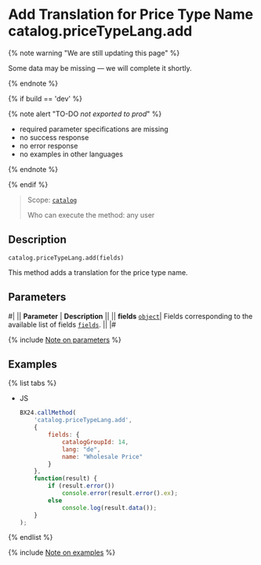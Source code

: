 # Add Translation for Price Type Name catalog.priceTypeLang.add

{% note warning "We are still updating this page" %}

Some data may be missing — we will complete it shortly.

{% endnote %}

{% if build == 'dev' %}

{% note alert "TO-DO _not exported to prod_" %}

- required parameter specifications are missing
- no success response
- no error response
- no examples in other languages
  
{% endnote %}

{% endif %}

> Scope: [`catalog`](../../../scopes/permissions.md)
>
> Who can execute the method: any user

## Description

```http
catalog.priceTypeLang.add(fields)
```

This method adds a translation for the price type name.

## Parameters

#|
|| **Parameter** | **Description** ||
|| **fields**
[`object`](../../data-types.md)| Fields corresponding to the available list of fields [`fields`](catalog-price-type-lang-get-fields.md). ||
|#

{% include [Note on parameters](../../../../_includes/required.md) %}

## Examples

{% list tabs %}

- JS

    ```js
    BX24.callMethod(
        'catalog.priceTypeLang.add',
        {
            fields: {
                catalogGroupId: 14,
                lang: "de",
                name: "Wholesale Price"
            }
        },
        function(result) {
            if (result.error())
                console.error(result.error().ex);
            else
                console.log(result.data());
        }
    );
    ```

{% endlist %}


{% include [Note on examples](../../../../_includes/examples.md) %}